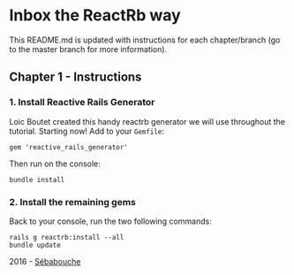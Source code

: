 # Inbox the ReactRb way

This README.md is updated with instructions for each chapter/branch (go to the master branch for more information).

## Chapter 1 - Instructions

### 1. Install Reactive Rails Generator

Loic Boutet created this handy reactrb generator we will use throughout the tutorial.
Starting now! Add to your `Gemfile`:

    gem 'reactive_rails_generator'

Then run on the console:

    bundle install

### 2. Install the remaining gems

Back to your console, run the two following commands:

    rails g reactrb:install --all
    bundle update


2016 - [Sébabouche](https://github.com/sebabouche)
